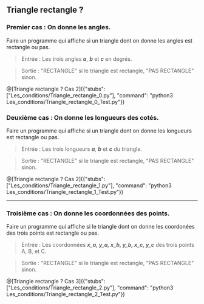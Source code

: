 ## Triangle rectangle ?

### Premier cas : On donne les angles.

Faire un programme qui affiche si un triangle dont on donne les angles est rectangle ou pas.

> Entrée : Les trois angles ***a***, ***b*** et ***c*** en degrés.

> Sortie : "RECTANGLE" si le triangle est rectangle, "PAS RECTANGLE" sinon.

@[Triangle rectangle ? Cas 2]({"stubs": ["Les_conditions/Triangle_rectangle_0.py"], "command": "python3 Les_conditions/Triangle_rectangle_0_Test.py"})

### Deuxième cas : On donne les longueurs des cotés.

Faire un programme qui affiche si un triangle dont on donne les longueurs est rectangle ou pas.

> Entrée : Les trois longueurs ***a***, ***b*** et ***c*** du triangle.

> Sortie : "RECTANGLE" si le triangle est rectangle, "PAS RECTANGLE" sinon.

@[Triangle rectangle ? Cas 2]({"stubs": ["Les_conditions/Triangle_rectangle_1.py"], "command": "python3 Les_conditions/Triangle_rectangle_1_Test.py"})

---

### Troisième cas : On donne les coordonnées des points.

Faire un programme qui affiche si le triangle dont on donne les coordonées des trois points est rectangle ou pas.

> Entrée : Les coordonnées ***x_a, y_a, x_b, y_b, x_c, y_c*** des trois points A, B, et C.

> Sortie : "RECTANGLE" si le triangle est rectangle, "PAS RECTANGLE" sinon.

@[Triangle rectangle ? Cas 3]({"stubs": ["Les_conditions/Triangle_rectangle_2.py"], "command": "python3 Les_conditions/Triangle_rectangle_2_Test.py"})
